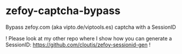 # zefoy-captcha-bypass
Bypass zefoy.com (aka vipto.de/viptools.es) captcha with a SessionID

! Please look at my other repo where I show how you can generate a SessionID: https://github.com/cloutjs/zefoy-sessionid-gen !

